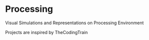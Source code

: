 # Processing
Visual Simulations and Representations on Processing Environment

Projects are inspired by TheCodingTrain
